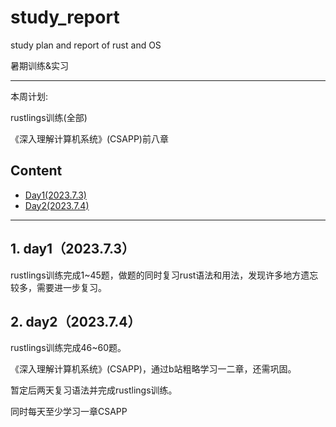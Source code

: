 # study_report
study plan and report of rust and OS

暑期训练&实习

------------------------------
本周计划:

rustlings训练(全部)

《深入理解计算机系统》(CSAPP)前八章

## Content

- [Day1(2023.7.3)](#Day1(2023.7.3))
- [Day2(2023.7.4)](#Day2(2023.7.4))

------------------------------
##  1. <a name='day12023.7.3'></a>day1（2023.7.3）

rustlings训练完成1~45题，做题的同时复习rust语法和用法，发现许多地方遗忘较多，需要进一步复习。


##  2. <a name='day22023.7.4'></a>day2（2023.7.4）

rustlings训练完成46~60题。

《深入理解计算机系统》(CSAPP)，通过b站粗略学习一二章，还需巩固。

暂定后两天复习语法并完成rustlings训练。

同时每天至少学习一章CSAPP
